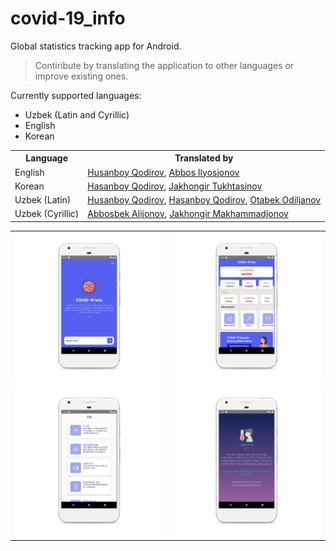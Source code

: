# covid-19_info
Global statistics tracking app for Android.

> Contiribute by translating the application to other languages or improve existing ones.

Currently supported languages:
* Uzbek (Latin and Cyrillic)
* English
* Korean

<table>
	<th>Language</th>
	<th>Translated by</th>
	<tr>
		<td>English</td>
		<td>
			<a href="https://www.facebook.com/khusanboykodirov">Husanboy Qodirov</a>, 
			<a href="https://www.instagram.com/abbosilyosjonov/">Abbos Ilyosjonov</a>
		</td>
	</tr>
	<tr>
		<td>Korean</td>
		<td>
			<a href="http://facebook.com/hasanboy.dev">Hasanboy Qodirov</a>, 
			<a href="https://www.facebook.com/jakhongir.tukhtasinov.7">Jakhongir Tukhtasinov</a>
		</td>
	</tr>
	<tr>
		<td>Uzbek (Latin)</td>
		<td>
			<a href="https://www.facebook.com/khusanboykodirov">Husanboy Qodirov</a>, 
			<a href="http://facebook.com/hasanboy.dev">Hasanboy Qodirov</a>, 
			<a href="https://www.facebook.com/otabek.odiljanov.94">Otabek Odiljanov</a>
		</td>
	</tr>
	<tr>
		<td>Uzbek (Cyrillic)</td>
		<td>
			<a href="https://www.instagram.com/alijonov_98_/">Abbosbek Alijonov</a>, 
			<a href="https://www.facebook.com/Jakhongir.JMM">Jakhongir Makhammadjonov</a>
		</td>
	</tr>
</table>

<table>
	<tr>
		<td><img src="screenshots/splash_uzbek_cyrillic.png"></td>
		<td><img src="screenshots/main_uzbek_latin.png"></td>
	</tr>
	<tr>
		<td><img src="screenshots/precautions_korean.png"></td>
		<td><img src="screenshots/about_english.png"></td>
	</tr>
</table>